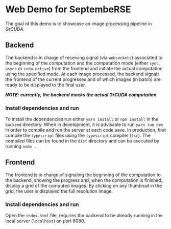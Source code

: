 # Web Demo for SeptembeRSE
The goal of this demo is to showcase an image processing pipeline in _GrCUDA_.

## Backend
The backend is in charge of receiving signal (via `websockets`) associated to the beginning of the computation and the computation mode (either `sync`, `async` or `cuda-native`) from the frontend and initiate the actual computation using the specified mode.
At each image processed, the backend signals the frontend of the current progresses and of which images (in batch) are ready to be displayed to the final user.

**_NOTE: currently, the backend mocks the actual GrCUDA computation_**

### Install dependencies and run
To install the dependencies run either `yarn install` or `npm install` in the `backend` directory.
When in development, it is advisable to run `yarn run dev` in order to compile and run the server at each code save.
In production, first compile the `typescript` files using the `typescript` compiler (`tsc`). The compiled files can be found in the `dist` directory and can be executed by running `node .`.


## Frontend
The frontend is in charge of signaling the beginning of the computation to the backend, showing the progress and, when the computation is finished, display a grid of the computed images. By clicking on any thumbnail in the grid, the user is displayed the full resolution image.

### Install dependencies and run
Open the `index.html` file, requires the backend to be already running in the local server (`localhost`) on port 8080.